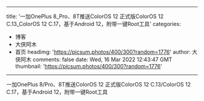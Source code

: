 
---
title: '一加OnePlus 8_Pro、8T推送ColorOS 12 正式版ColorOS 12 C.13_ColorOS 12 C.17，基于Android 12，附带一键Root工具'
categories: 
 - 博客
 - 大侠阿木
 - 首页
headimg: 'https://picsum.photos/400/300?random=1776'
author: 大侠阿木
comments: false
date: Wed, 16 Mar 2022 12:43:47 GMT
thumbnail: 'https://picsum.photos/400/300?random=1776'
---

<div>   
一加OnePlus 8/Pro、8T推送ColorOS 12 正式版ColorOS 12 C.13/ColorOS 12 C.17，基于Android 12，附带一键Root工具  
</div>
            